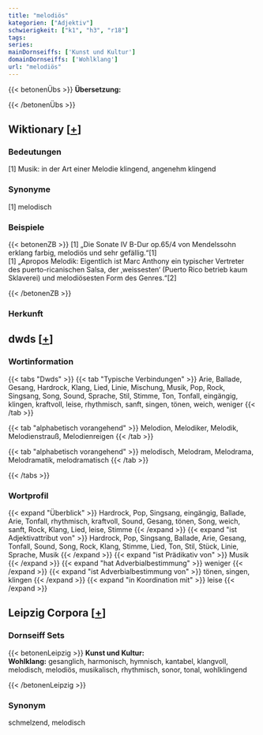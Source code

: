 ```yaml
---
title: "melodiös"
kategorien: ["Adjektiv"]
schwierigkeit: ["k1", "h3", "r18"]
tags:
series:
mainDornseiffs: ['Kunst und Kultur']
domainDornseiffs: ['Wohlklang']
url: "melodiös"
---
```


{{< betonenÜbs >}}
**Übersetzung:**  
  
{{< /betonenÜbs >}}

## Wiktionary [[+](https://de.wiktionary.org/wiki/melodiös)]

### Bedeutungen
[1] Musik: in der Art einer Melodie klingend, angenehm klingend  

### Synonyme
[1] melodisch  

### Beispiele
{{< betonenZB >}}
[1] „Die Sonate IV B-Dur op.65/4 von Mendelssohn erklang farbig, melodiös und sehr gefällig.“[1]  
[1] „Apropos Melodik: Eigentlich ist Marc Anthony ein typischer Vertreter des puerto-ricanischen Salsa, der ‚weissesten‘ (Puerto Rico betrieb kaum Sklaverei) und melodiösesten Form des Genres.“[2]  

{{< /betonenZB >}}
### Herkunft
  



## dwds [[+](https://www.dwds.de/wb/melodiös)]

### Wortinformation
{{< tabs "Dwds" >}}
{{< tab "Typische Verbindungen" >}}
Arie, Ballade, Gesang, Hardrock, Klang, Lied, Linie, Mischung, Musik, Pop, Rock, Singsang, Song, Sound, Sprache, Stil, Stimme, Ton, Tonfall, eingängig, klingen, kraftvoll, leise, rhythmisch, sanft, singen, tönen, weich, weniger
{{< /tab >}}

{{< tab "alphabetisch vorangehend" >}}
Melodion, Melodiker, Melodik, Melodienstrauß, Melodienreigen
{{< /tab >}}

{{< tab "alphabetisch vorangehend" >}}
melodisch, Melodram, Melodrama, Melodramatik, melodramatisch
{{< /tab >}}

{{< /tabs >}}

### Wortprofil
{{< expand "Überblick" >}} Hardrock, Pop, Singsang, eingängig, Ballade, Arie, Tonfall, rhythmisch, kraftvoll, Sound, Gesang, tönen, Song, weich, sanft, Rock, Klang, Lied, leise, Stimme {{< /expand >}}
{{< expand "ist Adjektivattribut von" >}} Hardrock, Pop, Singsang, Ballade, Arie, Gesang, Tonfall, Sound, Song, Rock, Klang, Stimme, Lied, Ton, Stil, Stück, Linie, Sprache, Musik {{< /expand >}}
{{< expand "ist Prädikativ von" >}} Musik {{< /expand >}}
{{< expand "hat Adverbialbestimmung" >}} weniger {{< /expand >}}
{{< expand "ist Adverbialbestimmung von" >}} tönen, singen, klingen {{< /expand >}}
{{< expand "in Koordination mit" >}} leise {{< /expand >}}

## Leipzig Corpora [[+](https://corpora.uni-leipzig.de/en/res?word=melodiös&corpusId=deu_newscrawl-public_2018)]

### Dornseiff Sets
{{< betonenLeipzig >}}
**Kunst und Kultur:**  
**Wohlklang:** gesanglich, harmonisch, hymnisch, kantabel, klangvoll, melodisch, melodiös, musikalisch, rhythmisch, sonor, tonal, wohlklingend  

{{< /betonenLeipzig >}}

### Synonym
schmelzend, melodisch

